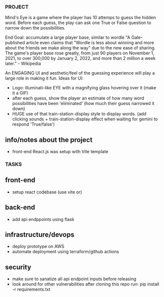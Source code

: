 ### PROJECT ###
Mind's Eye is a game where the player has 10 attemps to guess the hidden word.
Before each guess, the play can ask one True or False question to narrow down the possibilities.

End Goal: accumulate a large player base, similar to wordle
"A Gale-published article even claims that "Wordle is less about winning and more about the friends we make along the way" due to the new ease of sharing. The game's player base rose greatly, from just 90 players on November 1, 2021, to over 300,000 by January 2, 2022, and more than 2 million a week later." - Wikipedia

An ENGAGING UI and aesthetic/feel of the guessing experience will play a large role in making it fun.
Ideas for UI:
- Logo: illuminati-like EYE with a magnifying glass hovering over it (make it a GIF)
- after each guess, show the player an estimate of how many word possibilities have been 'eliminated'
(how much their guess narrowed it down)
- HUGE use of that train-station-display style to display words. (add clicking sounds + train-station-display effect when waiting for gemini to respond 'True/false')

## info/notes about the project ##
- front-end React.js was setup with Vite template


### TASKS ###

## front-end ##
- setup react codebase (use vite or)
## back-end ##
- add api endppoints using flask
## infrastructure/devops ##
- deploy prototype on AWS
- automate deployment using terraform/github actions
## security ##
- make sure to sanatize all api endpoint inputs before releasing
- look around for other vulnerabilities
after cloning this repo
run:
pip install -r requirements.txt
